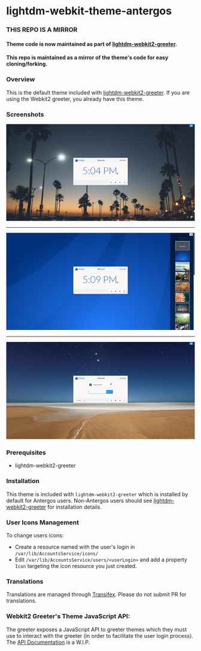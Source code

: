 # lightdm-webkit-theme-antergos
### THIS REPO IS A MIRROR
#### Theme code is now maintained as part of [lightdm-webkit2-greeter](http://github.com/antergos/lightdm-webkit2-greeter).
#### This repo is maintained as a mirror of the theme's code for easy cloning/forking.

### Overview

This is the default theme included with [lightdm-webkit2-greeter](http://github.com/Antergos/lightdm-webkit2-greeter). If you are using the Webkit2 greeter, you already have this theme.

### Screenshots
<center>
<img src="img/screenshot1.jpg" alt="screenshot1" />
<hr/>
<img src="img/screenshot2.jpg" alt="screenshot2" />
<hr/>
<img src="img/screenshot3.jpg" alt="screenshot3" />
</center>

### Prerequisites
* lightdm-webkit2-greeter

### Installation
This theme is included with `lightdm-webkit2-greeter` which is installed by default for Antergos users. Non-Antergos users should see [lightdm-webkit2-greeter](https://github.com/Antergos/lightdm-webkit2-greeter/) for installation details.

### User Icons Management

To change users icons:

* Create a resource named with the user's login in `/var/lib/AccountsService/icons/`
* Edit `/var/lib/AccountsService/users/<userLogin>` and add a property `Icon` targeting the icon resource you just created.

### Translations

Translations are managed through [Transifex](https://www.transifex.com/faidoc/antergos). Please do not submit PR for translations.

### Webkit2 Greeter's Theme JavaScript API:
The greeter exposes a JavaScript API to greeter themes which they must use to interact with the greeter (in order to facilitate the user login process). The [API Documentation](https://antergos.com/wiki/development/lightdm-webkit2-greeter-theme-javascript-api/) is a W.I.P.

